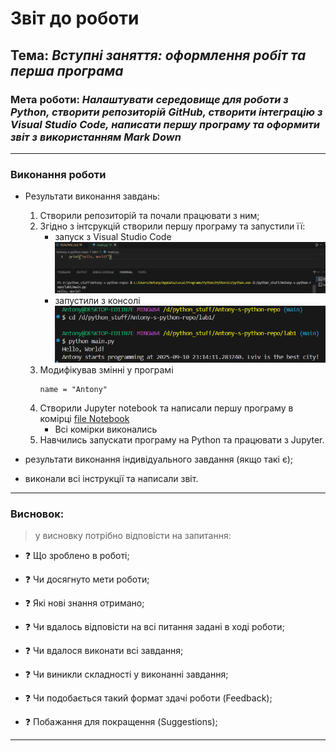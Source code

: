 # Звіт до роботи
## Тема: _Вступні заняття: оформлення робіт та перша програма_
### Мета роботи: _Налаштувати середовище для роботи з Python, створити репозиторій GitHub, створити інтеграцію з Visual Studio Code, написати першу програму та оформити звіт з використанням Mark Down_

---
### Виконання роботи
* Результати виконання завдань:
    1. Створили репозиторій та почали працювати з ним;
    2. Згідно з інтсрукцій створили першу програму та запустили її:
        - запуск з Visual Studio Code ![](1_vsc.png)
        - запустили з консолі 
        ![](2_cmd.png)
    3. Модифікував змінні у програмі
        ```
        name = "Antony"
        ```
    4. Створили Jupyter notebook та написали першу програму в комірці [file Notebook](nb.ipynb)
        - Всі комірки виконались
    5. Навчились запускати програму на Python та працювати з Jupyter.

* результати виконання індивідуального завдання (якщо такі є);


* виконали всі інструкції та написали звіт.
---
### Висновок:
> у висновку потрібно відповісти на запитання:

- :question: Що зроблено в роботі;
        
- :question: Чи досягнуто мети роботи;
- :question: Які нові знання отримано;
- :question: Чи вдалось відповісти на всі питання задані в ході роботи;
- :question: Чи вдалося виконати всі завдання;
- :question: Чи виникли складності у виконанні завдання;
- :question: Чи подобається такий формат здачі роботи (Feedback);
- :question: Побажання для покращення (Suggestions);

---